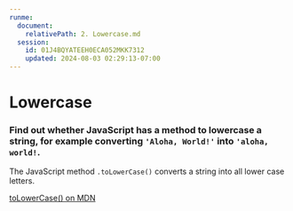 ```yaml
---
runme:
  document:
    relativePath: 2. Lowercase.md
  session:
    id: 01J4BQYATEEH0ECA052MKK7312
    updated: 2024-08-03 02:29:13-07:00
---
```


# Lowercase

### Find out whether JavaScript has a method to lowercase a string, for example converting `'Aloha, World!'` into `'aloha, world!`.

The JavaScript method `.toLowerCase()` converts a string into all lower case letters.

[toLowerCase() on MDN](ht***********************************************************************************************se)